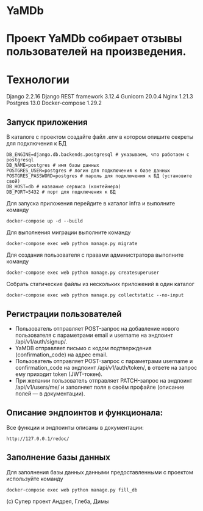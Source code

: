 # YaMDb

# Проект YaMDb собирает отзывы пользователей на произведения. 

# Технологии

Django 2.2.16
Django REST framework 3.12.4
Gunicorn 20.0.4
Nginx 1.21.3
Postgres 13.0
Docker-compose 1.29.2

## Запуск приложения
В каталоге с проектом создайте файл .env в котором опишите секреты для подключения к БД
```
DB_ENGINE=django.db.backends.postgresql # указываем, что работаем с postgresql
DB_NAME=postgres # имя базы данных
POSTGRES_USER=postgres # логин для подключения к базе данных
POSTGRES_PASSWORD=postgres # пароль для подключения к БД (установите свой)
DB_HOST=db # название сервиса (контейнера)
DB_PORT=5432 # порт для подключения к БД
```
Для запуска приложения перейдите в каталог infra и выполните команду
```
docker-compose up -d --build                          
```
Для выполнения миграции выполните команду
```
docker-compose exec web python manage.py migrate
````
Для создания пользователя с правами администратора выполните команду
```
docker-compose exec web python manage.py createsuperuser
```
Собрать статические файлы из нескольких приложений в один каталог
```
docker-compose exec web python manage.py collectstatic --no-input 
```
## Регистрации пользователей
- Пользователь отправляет POST-запрос на добавление нового пользователя с параметрами email и username на эндпоинт /api/v1/auth/signup/.
- YaMDB отправляет письмо с кодом подтверждения (confirmation_code) на адрес email.
- Пользователь отправляет POST-запрос с параметрами username и confirmation_code на эндпоинт /api/v1/auth/token/, в ответе на запрос ему приходит token (JWT-токен).
- При желании пользователь отправляет PATCH-запрос на эндпоинт /api/v1/users/me/ и заполняет поля в своём профайле (описание полей — в документации).
## Описание эндпоинтов и функционала:

Все функции и эндпоинты описаны в документации:
```
http://127.0.0.1/redoc/
```
## Заполнение базы данных

Для заполнения базы данных данными предоставленными с проектом используйте команду 
```
docker-compose exec web python manage.py fill_db
``` 
(с) Супер проект Андрея, Глеба, Димы
